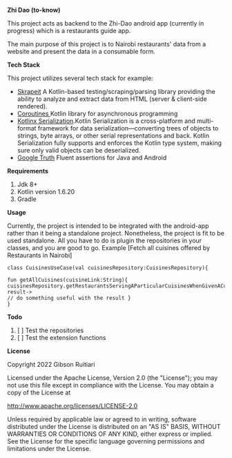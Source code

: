 **Zhi Dao (to-know)**

This project acts as backend to the Zhi-Dao android app (currently in progress) which is a restaurants guide app.

The main purpose of this project is to Nairobi restaurants' data from a website and present the data in a consumable form.

**Tech Stack**

This project utilizes several tech stack for example:

* [Skrapeit](https://github.com/skrapeit/skrape.it) A Kotlin-based testing/scraping/parsing library providing the ability to analyze and extract data from HTML (server & client-side rendered).
* [Coroutines ](https://github.com/Kotlin/kotlinx.coroutines) Kotlin library for asynchronous programming
* [Kotlinx Serialization](https://github.com/Kotlin/kotlinx.serialization/blob/master/docs/serialization-guide.md#:~:text=Kotlin%20Serialization%20is%20a%20cross-platform%20and%20multi-format%20framework,making%20sure%20only%20valid%20objects%20can%20be%20deserialized.).Kotlin Serialization is a cross-platform and multi-format framework for data serialization—converting trees of objects to strings, byte arrays, or other serial representations and back. Kotlin Serialization fully supports and enforces the Kotlin type system, making sure only valid objects can be deserialized.
* [Google Truth](https://github.com/google/truth) Fluent assertions for Java and Android


**Requirements**

1. Jdk 8+
2. Kotlin version 1.6.20
3. Gradle


**Usage**

Currently, the project is intended to be integrated with the android-app rather than it being a standalone project.
Nonetheless, the project is fit to be used standalone.
All you have to do is plugin the repositories in your classes, and you are good to go.
Example [Fetch all cuisines offered by Restaurants in Nairobi]

```
class CuisinesUseCase(val cuisinesRepository:CuisinesRepository){

fun getAllCuisines(cuisineLink:String){
cuisinesRepository.getRestaurantsServingAParticularCuisinesWhenGivenACuisineLink(cuisineLink).also{
result->
// do something useful with the result }
}
```

**Todo**

1. [ ] Test the repositories
2. [ ] Test the extension functions

**License**

Copyright 2022 Gibson Ruitiari

Licensed under the Apache License, Version 2.0 (the "License");
you may not use this file except in compliance with the License.
You may obtain a copy of the License at

http://www.apache.org/licenses/LICENSE-2.0

Unless required by applicable law or agreed to in writing, software
distributed under the License is distributed on an "AS IS" BASIS,
WITHOUT WARRANTIES OR CONDITIONS OF ANY KIND, either express or implied.
See the License for the specific language governing permissions and
limitations under the License.
